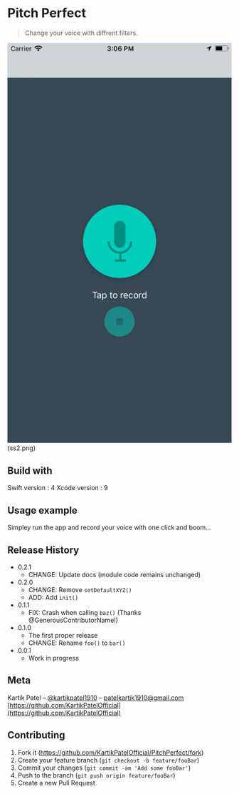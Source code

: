 # Pitch Perfect
> Change your voice with diffrent filters.

![](ss1.png)(ss2.png)

## Build with

Swift version : 4
Xcode version : 9

## Usage example

Simpley run the app and record your voice with one click and boom...

## Release History

* 0.2.1
    * CHANGE: Update docs (module code remains unchanged)
* 0.2.0
    * CHANGE: Remove `setDefaultXYZ()`
    * ADD: Add `init()`
* 0.1.1
    * FIX: Crash when calling `baz()` (Thanks @GenerousContributorName!)
* 0.1.0
    * The first proper release
    * CHANGE: Rename `foo()` to `bar()`
* 0.0.1
    * Work in progress

## Meta

Kartik Patel – [@kartikpatel1910](https://twitter.com/KartikPatel1910) – patelkartik1910@gmail.com
[https://github.com/KartikPatelOfficial](https://github.com/KartikPatelOfficial)

## Contributing

1. Fork it (<https://github.com/KartikPatelOfficial/PitchPerfect/fork>)
2. Create your feature branch (`git checkout -b feature/fooBar`)
3. Commit your changes (`git commit -am 'Add some fooBar'`)
4. Push to the branch (`git push origin feature/fooBar`)
5. Create a new Pull Request

[wiki]: https://github.com/KartikPatelOfficial/PitchPerfect/wiki